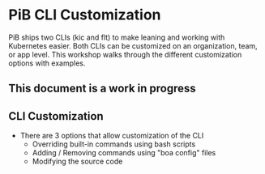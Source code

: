 # PiB CLI Customization

PiB ships two CLIs (kic and flt) to make leaning and working with Kubernetes easier. Both CLIs can be customized on an organization, team, or app level. This workshop walks through the different customization options with examples.

## This document is a work in progress

## CLI Customization

- There are 3 options that allow customization of the CLI
  - Overriding built-in commands using bash scripts
  - Adding / Removing commands using "boa config" files
  - Modifying the source code
  